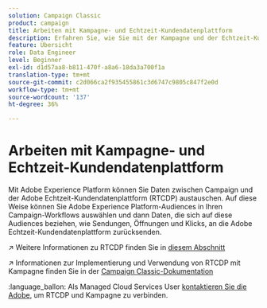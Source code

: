 ```yaml
---
solution: Campaign Classic
product: campaign
title: Arbeiten mit Kampagne- und Echtzeit-Kundendatenplattform
description: Erfahren Sie, wie Sie mit der Kampagne und der Echtzeit-Kundendatenplattform arbeiten können
feature: Übersicht
role: Data Engineer
level: Beginner
exl-id: d1d57aa8-b811-470f-a8a6-18da3a700f1a
translation-type: tm+mt
source-git-commit: c2d066ca2f935455861c3d6747c9805c847f2e0d
workflow-type: tm+mt
source-wordcount: '137'
ht-degree: 36%

---
```


# Arbeiten mit Kampagne- und Echtzeit-Kundendatenplattform

Mit Adobe Experience Platform können Sie Daten zwischen Campaign und der Adobe Echtzeit-Kundendatenplattform (RTCDP) austauschen. Auf diese Weise können Sie Adobe Experience Platform-Audiences in Ihren Campaign-Workflows auswählen und dann Daten, die sich auf diese Audiences beziehen, wie Sendungen, Öffnungen und Klicks, an die Adobe Echtzeit-Kundendatenplattform zurücksenden.

:arrow_upper_right: Weitere Informationen zu RTCDP finden Sie in [diesem Abschnitt](https://experienceleague.adobe.com/docs/experience-platform/rtcdp/overview.html?lang=en)

:arrow_upper_right: Informationen zur Implementierung und Verwendung von RTCDP mit Kampagne finden Sie in der [Campaign Classic-Dokumentation](https://experienceleague.adobe.com/docs/campaign-classic/using/integrating-with-adobe-experience-cloud/aep-sources-destinations/get-started-sources-destinations.html?lang=en#integrating-with-adobe-experience-cloud)

:language_ballon: Als Managed Cloud Services User [kontaktieren Sie die Adobe](../start/support.md#support), um RTCDP und Kampagne zu verbinden.
